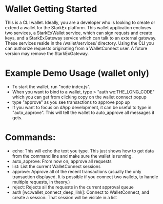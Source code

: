 # Wallet Getting Started

This is a CLI wallet. Ideally, you are a developer who is looking to create or extend a wallet for the StarkEx platform. This wallet application encloses two services, a StarkExWallet service, which can sign requsts and create keys, and a StarkExGateway service which can talk to an external gateway. These services reside in the /wallet/services/ directory. Using the CLI you can authorize requests originating from a WalletConnect user. A future version may remove the StarkExGateway.

# Example Demo Usage (wallet only)
- To start the wallet, run "node index.js".
- When you want to bind to a wallet, type > "auth wc:THE_LONG_CODE" which you can get from clicking copy on the wallet connect popup
- type "approve" as you see transactions to approve pop up
- If you want to focus on dApp development, it can be useful to type in "auto_approve". This will tell the wallet to auto_approve all messages it gets.

# Commands:
- echo: This will echo the text you type. This just shows how to get data from the command line and make sure the wallet is running. 
- auto_approve: From now on, approve all requests
- list: List the current WalletConnect sessions
- approve: Approve all of the recent transactions (usually the only transaction displayed. It is possible if you connect two wallets, to handle multiple requests, in theory.)
- reject: Rejects all the requests in the current approval queue
- auth [wc:wallet_connect_deep_link]: Connect to WalletConnect, and create a session. That session will be visible in a list
